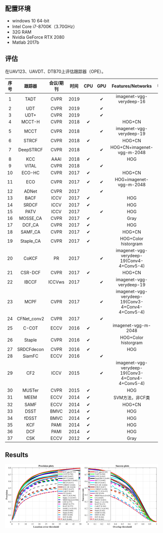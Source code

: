 ## 配置环境

- windows 10 64-bit
- Intel Core i7-8700K（3.70GHz）
- 32G RAM
- Nvidia GeForce RTX 2080
- Matlab 2017b

## 评估

在UAV123、UAVDT、DTB70上评估跟踪器（OPE）。

| 序号 |   跟踪器    | 会议/期刊 | 时间 | CPU  | GPU  |                 Features/Networks                 | UAV123 | UAVDT | DTB70 |
| :--: | :---------: | :-------: | :--: | :--: | :--: | :-----------------------------------------------: | :----: | :---: | :---: |
|  1   |    TADT     |   CVPR    | 2019 |      |  ✔   |             imagenet-vgg-verydeep-16              |   ✔    |       |       |
|  2   |     UDT     |   CVPR    | 2019 |      |  ✔   |                                                   |   ✔    |       |       |
|  3   |    UDT+     |   CVPR    | 2019 |      |  ✔   |                                                   |        |       |       |
|  4   |   MCCT-H    |   CVPR    | 2018 |  ✔   |      |                      HOG+CN                       |   ✔    |       |       |
|  5   |    MCCT     |   CVPR    | 2018 |      |  ✔   |             imagenet-vgg-verydeep-19              |   ✔    |       |       |
|  6   |    STRCF    |   CVPR    | 2018 |  ✔   |      |                      HOG+CN                       |   ✔    |       |       |
|  7   |  DeepSTRCF  |   CVPR    | 2018 |      |  ✔   |            HOG+CN+imagenet-vgg-m-2048             |   ✔    |       |       |
|  8   |     KCC     |   AAAI    | 2018 |  ✔   |      |                        HOG                        |        |       |       |
|  9   |    VITAL    |   CVPR    | 2018 |      |  ✔   |                                                   |        |       |       |
|  10  |   ECO-HC    |   CVPR    | 2017 |  ✔   |      |                      HOG+CN                       |   ✔    |       |       |
|  11  |     ECO     |   CVPR    | 2017 |  ✔   |  ✔   |              HOG+imagenet-vgg-m-2048              |   ✔    |       |       |
|  12  |    ADNet    |   CVPR    | 2017 |      |  ✔   |                                                   |        |       |       |
|  13  |    BACF     |   ICCV    | 2017 |  ✔   |      |                        HOG                        |   ✔    |       |       |
|  14  |    SRDCF    |   ICCV    | 2017 |  ✔   |      |                        HOG                        |   ✔    |       |       |
|  15  |    PATV     |   ICCV    | 2017 |      |  ✔   |                        HOG                        |        |       |       |
|  16  |  MOSSE_CA   |   CVPR    | 2017 |  ✔   |      |                       Gray                        |        |       |       |
|  17  |   DCF_CA    |   CVPR    | 2017 |  ✔   |      |                        HOG                        |        |       |       |
|  18  |   SAMF_CA   |   CVPR    | 2017 |  ✔   |      |                      HOG+CN                       |   ✔    |       |       |
|  19  |  Staple_CA  |   CVPR    | 2017 |  ✔   |      |               HOG+Color historgram                |   ✔    |       |       |
|  20  |    CoKCF    |    PR     | 2017 |      |  ✔   |     imagenet-vgg-verydeep-19(Conv4-4+Conv5-4)     |   ✔    |       |       |
|  21  |   CSR-DCF   |   CVPR    | 2017 |  ✔   |      |                      HOG+CN                       |   ✔    |       |       |
|  22  |    IBCCF    |  ICCVws   | 2017 |      |  ✔   |             imagenet-vgg-verydeep-19              |   ✔    |       |       |
|  23  |    MCPF     |   CVPR    | 2017 |      |  ✔   | imagenet-vgg-verydeep-19(Conv3-4+Conv4-4+Conv5-4) |        |       |       |
|  24  | CFNet_conv2 |   CVPR    | 2017 |      |  ✔   |                                                   |        |       |       |
|  25  |    C-COT    |   ECCV    | 2016 |  ✔   |      |                imagenet-vgg-m-2048                |   ✔    |       |       |
|  26  |   Staple    |   CVPR    | 2016 |  ✔   |      |               HOG+Color historgram                |   ✔    |       |       |
|  27  | SRDCFdecon  |   CVPR    | 2016 |  ✔   |      |                        HOG                        |   ✔    |       |       |
|  28  |   SiamFC    |   ECCV    | 2016 |      |  ✔   |                                                   |        |       |       |
|  29  |     CF2     |   ICCV    | 2015 |      |  ✔   | imagenet-vgg-verydeep-19(Conv3-4+Conv4-4+Conv5-4) |   ✔    |       |       |
|  30  |   MUSTer    |   CVPR    | 2015 |  ✔   |      |                        HOG                        |        |       |       |
|  31  |    MEEM     |   ECCV    | 2014 |  ✔   |      |                  SVM方法，非CF类                  |        |       |       |
|  32  |    SAMF     |   ECCV    | 2014 |  ✔   |      |                      HOG+CN                       |   ✔    |       |       |
|  33  |    DSST     |   BMVC    | 2014 |  ✔   |      |                        HOG                        |   ✔    |       |       |
|  34  |    fDSST    |   BMVC    | 2014 |  ✔   |      |                        HOG                        |        |       |       |
|  35  |     KCF     |   PAMI    | 2014 |  ✔   |      |                        HOG                        |   ✔    |       |       |
|  36  |     DCF     |   PAMI    | 2014 |  ✔   |      |                        HOG                        |   ✔    |       |       |
|  37  |     CSK     |   ECCV    | 2012 |  ✔   |      |                       Gray                        |        |       |       |

## Results

<img src="./figs/UAV123_results.png">